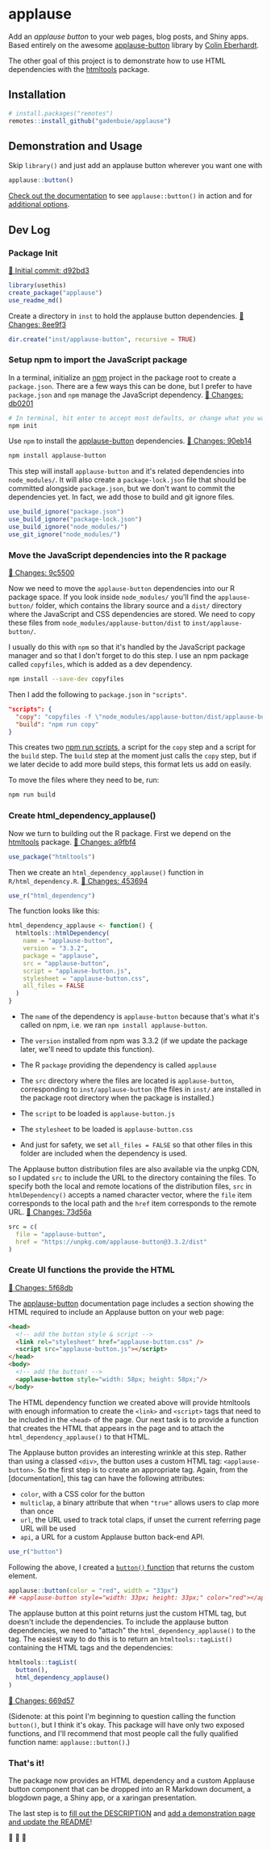 
# applause

<!-- badges: start -->
<!-- badges: end -->

[applause-button]: https://applause-button.com/
[ColinEberhardt]: https://github.com/ColinEberhardt/
[htmltools]: https://github.com/ColinEberhardt/
[npm]: https://www.npmjs.com/

Add an _applause button_ to your web pages, blog posts, and Shiny apps. Based entirely on the awesome [applause-button] library by [Colin Eberhardt][ColinEberhardt].

The other goal of this project is to demonstrate how to use HTML dependencies with the [htmltools] package.

## Installation

```r
# install.packages("remotes")
remotes::install_github("gadenbuie/applause")
```

## Demonstration and Usage

Skip `library()` and just add an applause button wherever you want one with

```r
applause::button()
```

[Check out the documentation](https://gadenbuie.github.io/applause) to see `applause::button()` in action and for [additional options](https://gadenbuie.github.io/applause/#options).

## Dev Log

### Package Init

[&#x1F4D1; Initial commit: d92bd3](https://github.com/gadenbuie/applause/commit/d92bd3780221d29a097046156660757aaf361442)

```r
library(usethis)
create_package("applause")
use_readme_md()
```

Create a directory in `inst` to hold the applause button dependencies. [&#x1F4D1; Changes: 8ee9f3](https://github.com/gadenbuie/applause/commit/8ee9f38d12f88b90ddd8159c4f504a72312eb9dd)


```r
dir.create("inst/applause-button", recursive = TRUE)
```

### Setup npm to import the JavaScript package

In a terminal, initialize an [npm] project in the package root to create a `package.json`. There are a few ways this can be done, but I prefer to have `package.json` and `npm` manage the JavaScript dependency. [&#x1F4D1; Changes: db0201](https://github.com/gadenbuie/applause/commit/db0201b5e4fa86c7a4cd82493863fadf860f684b)


```sh
# In terminal, hit enter to accept most defaults, or change what you want
npm init
```

Use `npm` to install the [applause-button] dependencies. [&#x1F4D1; Changes: 90eb14](https://github.com/gadenbuie/applause/commit/90eb149a1daeea96f8cedde70e97b8c874d5bf20)


```sh
npm install applause-button
```

This step will install `applause-button` and it's related dependencies into `node_modules/`. It will also create a `package-lock.json` file that should be committed alongside `package.json`, but we don't want to commit the dependencies yet. In fact, we add those to build and git ignore files.

```r
use_build_ignore("package.json")
use_build_ignore("package-lock.json")
use_build_ignore("node_modules/")
use_git_ignore("node_modules/")
```

### Move the JavaScript dependencies into the R package

[&#x1F4D1; Changes: 9c5500](https://github.com/gadenbuie/applause/commit/9c5500846f228b5a0af4a0e835f2250841d6b9ce)


Now we need to move the `applause-button` dependencies into our R package space. If you look inside `node_modules/` you'll find the `applause-button/` folder, which contains the library source and a `dist/` directory where the JavaScript and CSS dependencies are stored.
We need to copy these files from `node_modules/applause-button/dist` to `inst/applause-button/`.

I usually do this with `npm` so that it's handled by the JavaScript package manager and so that I don't forget to do this step. I use an npm package called `copyfiles`, which is added as a dev dependency.

```sh
npm install --save-dev copyfiles
```

Then I add the following to `package.json` in `"scripts"`.

```json
"scripts": {
  "copy": "copyfiles -f \"node_modules/applause-button/dist/applause-button.*\" inst/applause-button",
  "build": "npm run copy"
}
```

This creates two [npm run scripts](https://docs.npmjs.com/cli/run-script), a script for the `copy` step and a script for the `build` step. The `build` step at the moment just calls the `copy` step, but if we later decide to add more build steps, this format lets us add on easily.

To move the files where they need to be, run:

```sh
npm run build
```

### Create html_dependency_applause()

Now we turn to building out the R package. First we depend on the [htmltools] package. [&#x1F4D1; Changes: a9fbf4](https://github.com/gadenbuie/applause/commit/a9fbf490448f77deb604f48f80f8cd6fbc1159ff)


```r
use_package("htmltools")
```

Then we create an `html_dependency_applause()` function in `R/html_dependency.R`. [&#x1F4D1; Changes: 453694](https://github.com/gadenbuie/applause/commit/4536941dc9a3d39b14349ba9e38b3a5b8ba7d391)


```r
use_r("html_dependency")
```

The function looks like this:

```r
html_dependency_applause <- function() {
  htmltools::htmlDependency(
    name = "applause-button",
    version = "3.3.2",
    package = "applause",
    src = "applause-button",
    script = "applause-button.js",
    stylesheet = "applause-button.css",
    all_files = FALSE
  )
}
```

- The `name` of the dependency is `applause-button` because that's what it's called on npm, i.e. we ran `npm install applause-button`.

- The `version` installed from npm was 3.3.2 (if we update the package later, we'll need to update this function).

- The R `package` providing the dependency is called `applause`

- The `src` directory where the files are located is `applause-button`, corresponding to `inst/applause-button` (the files in `inst/` are installed in the package root directory when the package is installed.)

- The `script` to be loaded is `applause-button.js`

- The `stylesheet` to be loaded is `applause-button.css`

- And just for safety, we set `all_files = FALSE` so that other files in this folder are included when the dependency is used.

The Applause button distribution files are also available via the unpkg CDN, so I updated `src` to include the URL to the directory containing the files. To specify both the local and remote locations of the distribution files, `src` in `htmlDependency()` accepts a named character vector, where the `file` item corresponds to the local path and the `href` item corresponds to the remote URL. [&#x1F4D1; Changes: 73d56a](https://github.com/gadenbuie/applause/commit/73d56a5d3856c7319367149cc432a1ac1e0215c0)


```r
src = c(
  file = "applause-button",
  href = "https://unpkg.com/applause-button@3.3.2/dist"
)
```

### Create UI functions the provide the HTML

[&#x1F4D1; Changes: 5f68db](https://github.com/gadenbuie/applause/commit/5f68db6d95ef8585d627b50ac8f1eb3eeaaf94c4)


The [applause-button] documentation page includes a section showing the HTML required to include an Applause button on your web page:

```html
<head>
  <!-- add the button style & script -->
  <link rel="stylesheet" href="applause-button.css" />
  <script src="applause-button.js"></script>
</head>
<body>
  <!-- add the button! -->
  <applause-button style="width: 58px; height: 58px;"/>
</body>  
```

The HTML dependency function we created above will provide htmltools with enough information to create the `<link>` and `<script>` tags that need to be included in the `<head>` of the page. Our next task is to provide a function that creates the HTML that appears in the page and to attach the `html_dependency_applause()` to that HTML.

The Applause button provides an interesting wrinkle at this step. Rather than using a classed `<div>`, the button uses a custom HTML tag: `<applause-button>`. So the first step is to create an appropriate tag. Again, from the [documentation], this tag can have the following attributes:

- `color`, with a CSS color for the button
- `multiclap`, a binary attribute that when `"true"` allows users to clap more than once
- `url`, the URL used to track total claps, if unset the current referring page URL will be used
- `api`, a URL for a custom Applause button back-end API.

```r
use_r("button")
```

Following the above, I created a [`button()` function](https://github.com/gadenbuie/applause/blob/5f68db6d95ef8585d627b50ac8f1eb3eeaaf94c4/R/button.R) that returns the custom element.

```r
applause::button(color = "red", width = "33px")
## <applause-button style="width: 33px; height: 33px;" color="red"></applause-button>
```

The applause button at this point returns just the custom HTML tag, but doesn't include the dependencies. To include the applause button dependencies, we need to "attach" the `html_dependency_applause()` to the tag. The easiest way to do this is to return an `htmltools::tagList()` containing the HTML tags and the dependencies:

```r
htmltools::tagList(
  button(),
  html_dependency_applause()
)
```

[&#x1F4D1; Changes: 669d57](https://github.com/gadenbuie/applause/commit/669d573df07f9d1123e5987d9d32c34e7285e61e)


(Sidenote: at this point I'm beginning to question calling the function `button()`, but I think it's okay. This package will have only two exposed functions, and I'll recommend that most people call the fully qualified function name: `applause::button()`.)

### That's it!

The package now provides an HTML dependency and a custom Applause button component that can be dropped into an R Markdown document, a blogdown page, a Shiny app, or a xaringan presentation.

The last step is to [fill out the DESCRIPTION](https://github.com/gadenbuie/applause/commit/caa9c883ab639cb2086290350d611b4e747e464f) and [add a demonstration page and update the README](https://github.com/gadenbuie/applause/commit/a8b282eaf9dc9b347770342326329b1c1b993059)!

👏 👏 👏
